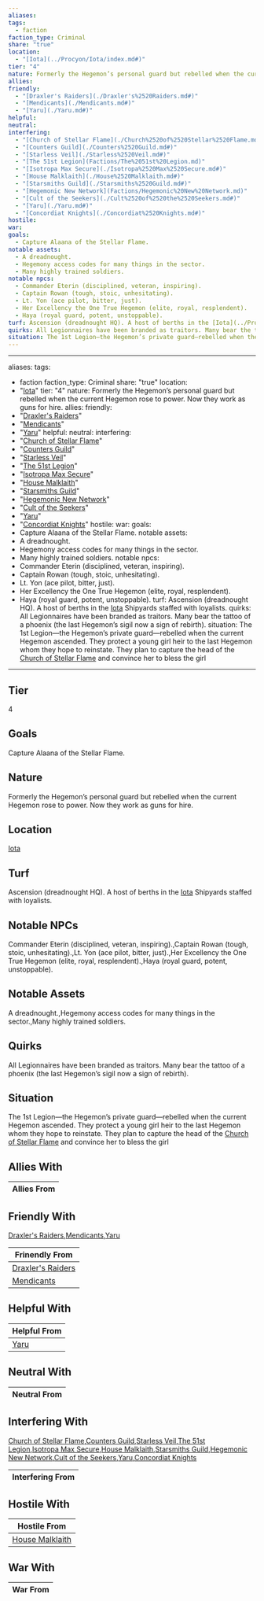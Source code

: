 ```yaml
---
aliases: 
tags:
  - faction
faction_type: Criminal
share: "true"
location:
  - "[Iota](../Procyon/Iota/index.md#)"
tier: "4"
nature: Formerly the Hegemon’s personal guard but rebelled when the current Hegemon rose to power. Now they work as guns for hire.
allies: 
friendly:
  - "[Draxler's Raiders](./Draxler's%2520Raiders.md#)"
  - "[Mendicants](./Mendicants.md#)"
  - "[Yaru](./Yaru.md#)"
helpful: 
neutral: 
interfering:
  - "[Church of Stellar Flame](./Church%2520of%2520Stellar%2520Flame.md#)"
  - "[Counters Guild](./Counters%2520Guild.md#)"
  - "[Starless Veil](./Starless%2520Veil.md#)"
  - "[The 51st Legion](Factions/The%2051st%20Legion.md)"
  - "[Isotropa Max Secure](./Isotropa%2520Max%2520Secure.md#)"
  - "[House Malklaith](./House%2520Malklaith.md#)"
  - "[Starsmiths Guild](./Starsmiths%2520Guild.md#)"
  - "[Hegemonic New Network](Factions/Hegemonic%20New%20Network.md)"
  - "[Cult of the Seekers](./Cult%2520of%2520the%2520Seekers.md#)"
  - "[Yaru](./Yaru.md#)"
  - "[Concordiat Knights](./Concordiat%2520Knights.md#)"
hostile: 
war: 
goals:
  - Capture Alaana of the Stellar Flame.
notable assets:
  - A dreadnought.
  - Hegemony access codes for many things in the sector.
  - Many highly trained soldiers.
notable npcs:
  - Commander Eterin (disciplined, veteran, inspiring).
  - Captain Rowan (tough, stoic, unhesitating).
  - Lt. Yon (ace pilot, bitter, just).
  - Her Excellency the One True Hegemon (elite, royal, resplendent).
  - Haya (royal guard, potent, unstoppable).
turf: Ascension (dreadnought HQ). A host of berths in the [Iota](../Procyon/Iota/index.md#) Shipyards staffed with loyalists.
quirks: All Legionnaires have been branded as traitors. Many bear the tattoo of a phoenix (the last Hegemon’s sigil now a sign of rebirth).
situation: The 1st Legion—the Hegemon’s private guard—rebelled when the current Hegemon ascended. They protect a young girl heir to the last Hegemon whom they hope to reinstate. They plan to capture the head of the [Church of Stellar Flame](./Church%2520of%2520Stellar%2520Flame.md#) and convince her to bless the girl
---
```

---
aliases:
tags:
  - faction
faction_type: Criminal
share: "true"
location:
  - "[Iota](../Procyon/Iota/index.md#)"
tier: "4"
nature: Formerly the Hegemon’s personal guard but rebelled when the current Hegemon rose to power. Now they work as guns for hire.
allies:
friendly:
  - "[Draxler's Raiders](./Draxler's%2520Raiders.md#)"
  - "[Mendicants](./Mendicants.md#)"
  - "[Yaru](./Yaru.md#)"
helpful:
neutral:
interfering:
  - "[Church of Stellar Flame](./Church%2520of%2520Stellar%2520Flame.md#)"
  - "[Counters Guild](./Counters%2520Guild.md#)"
  - "[Starless Veil](./Starless%2520Veil.md#)"
  - "[The 51st Legion](Factions/The%2051st%20Legion.md)"
  - "[Isotropa Max Secure](./Isotropa%2520Max%2520Secure.md#)"
  - "[House Malklaith](./House%2520Malklaith.md#)"
  - "[Starsmiths Guild](./Starsmiths%2520Guild.md#)"
  - "[Hegemonic New Network](Factions/Hegemonic%20New%20Network.md)"
  - "[Cult of the Seekers](./Cult%2520of%2520the%2520Seekers.md#)"
  - "[Yaru](./Yaru.md#)"
  - "[Concordiat Knights](./Concordiat%2520Knights.md#)"
hostile:
war:
goals:
  - Capture Alaana of the Stellar Flame.
notable assets:
  - A dreadnought.
  - Hegemony access codes for many things in the sector.
  - Many highly trained soldiers.
notable npcs:
  - Commander Eterin (disciplined, veteran, inspiring).
  - Captain Rowan (tough, stoic, unhesitating).
  - Lt. Yon (ace pilot, bitter, just).
  - Her Excellency the One True Hegemon (elite, royal, resplendent).
  - Haya (royal guard, potent, unstoppable).
turf: Ascension (dreadnought HQ). A host of berths in the [Iota](../Procyon/Iota/index.md#) Shipyards staffed with loyalists.
quirks: All Legionnaires have been branded as traitors. Many bear the tattoo of a phoenix (the last Hegemon’s sigil now a sign of rebirth).
situation: The 1st Legion—the Hegemon’s private guard—rebelled when the current Hegemon ascended. They protect a young girl heir to the last Hegemon whom they hope to reinstate. They plan to capture the head of the [Church of Stellar Flame](./Church%2520of%2520Stellar%2520Flame.md#) and convince her to bless the girl
---
## Tier

4

## Goals

Capture Alaana of the Stellar Flame.

## Nature

Formerly the Hegemon’s personal guard but rebelled when the current Hegemon rose to power. Now they work as guns for hire.

## Location

[Iota](../Procyon/Iota/index.md.md#.md#.md#.md#)

## Turf

Ascension (dreadnought HQ). A host of berths in the [Iota](Procyon/Iota/Iota.md) Shipyards staffed with loyalists.

## Notable NPCs

Commander Eterin (disciplined, veteran, inspiring).,Captain Rowan (tough, stoic, unhesitating).,Lt. Yon (ace pilot, bitter, just).,Her Excellency the One True Hegemon (elite, royal, resplendent).,Haya (royal guard, potent, unstoppable).

## Notable Assets

A dreadnought.,Hegemony access codes for many things in the sector.,Many highly trained soldiers.

## Quirks

All Legionnaires have been branded as traitors. Many bear the tattoo of a phoenix (the last Hegemon’s sigil now a sign of rebirth).

## Situation

The 1st Legion—the Hegemon’s private guard—rebelled when the current Hegemon ascended. They protect a young girl heir to the last Hegemon whom they hope to reinstate. They plan to capture the head of the [Church of Stellar Flame](Factions/Church%20of%20Stellar%20Flame.md) and convince her to bless the girl

## Allies With



| Allies From |
| ----------- |


## Friendly With

[Draxler's Raiders](./Draxler's%2520Raiders.md.md#.md#),[Mendicants](./Mendicants.md.md#.md#),[Yaru](./Yaru.md.md#.md#.md#.md#)

| Frinendly From                                       |
| ---------------------------------------------------- |
| [Draxler's Raiders](./Draxler's%2520Raiders.md.md#.md#) |
| [Mendicants](./Mendicants.md.md#.md#)               |


## Helpful With



| Helpful From               |
| -------------------------- |
| [Yaru](./Yaru.md.md#.md#.md#.md#) |


## Neutral With




| Neutral From |
| ------------ |



## Interfering With

[Church of Stellar Flame](./Church%2520of%2520Stellar%2520Flame.md.md#.md#.md#.md#),[Counters Guild](./Counters%2520Guild.md.md#.md#),[Starless Veil](./Starless%2520Veil.md.md#.md#),[The 51st Legion](Factions/The%2051st%20Legion.md),[Isotropa Max Secure](./Isotropa%2520Max%2520Secure.md.md#.md#),[House Malklaith](./House%2520Malklaith.md.md#.md#),[Starsmiths Guild](./Starsmiths%2520Guild.md.md#.md#),[Hegemonic New Network](Factions/Hegemonic%20New%20Network.md),[Cult of the Seekers](./Cult%2520of%2520the%2520Seekers.md.md#.md#),[Yaru](./Yaru.md.md#.md#.md#.md#),[Concordiat Knights](./Concordiat%2520Knights.md.md#.md#)


| Interfering From |
| ---------------- |



## Hostile With




| Hostile From                                     |
| ------------------------------------------------ |
| [House Malklaith](./House%2520Malklaith.md.md#.md#) |



## War With



| War From |
| -------- |

